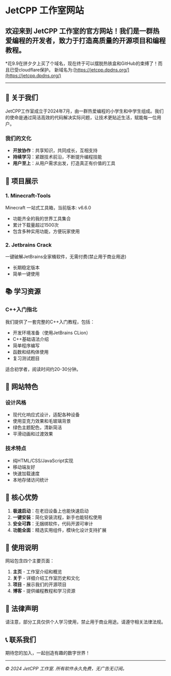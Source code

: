 # JetCPP 工作室网站

欢迎来到 JetCPP 工作室的官方网站！我们是一群热爱编程的开发者，致力于打造高质量的开源项目和编程教程。
---

*花9.9在拼夕夕上买了个域名，现在终于可以摆脱热铁盒和GitHub的束缚了！而且已受cloudflare保护。  新域名为:[https://jetcpp.dpdns.org/](https://jetcpp.dpdns.org/)

---

## 🚀 关于我们

JetCPP工作室成立于2024年7月，由一群热爱编程的小学生和中学生组成。我们的使命是通过简洁高效的代码解决实际问题，让技术更贴近生活，赋能每一位用户。

### 我们的文化
- **开放协作**：共享知识，共同成长，互相支持
- **持续学习**：紧跟技术前沿，不断提升编程技能
- **用户至上**：从用户需求出发，打造真正有价值的工具

## 📂 项目展示

### 1. Minecraft-Tools
Minecraft 一站式工具箱，当前版本: v6.6.0
- 功能齐全的我的世界工具集合
- 累计下载量超过1500次
- 包含多种实用功能，方便玩家使用

### 2. Jetbrains Crack
一键破解JetBrains全家桶软件，无需付费(禁止用于商业用途)
- 长期稳定版本
- 简单一键使用

## 📚 学习资源

### C++入门指北
我们提供了一套完整的C++入门教程，包括：
- 开发环境准备（使用JetBrains CLion）
- C++基础语法介绍
- 简单程序编写
- 函数和结构体使用
- 复习测试题目

适合初学者，阅读时间约20-30分钟。

## 🎨 网站特色

### 设计风格
- 现代化响应式设计，适配各种设备
- 使用亚克力效果和毛玻璃背景
- 绿色主题配色，清新简洁
- 平滑动画和过渡效果

### 技术特点
- 纯HTML/CSS/JavaScript实现
- 移动端友好
- 快速加载速度
- 本地存储访问统计

## 🌟 核心优势

1. **极速启动**：在老旧设备上也能快速启动
2. **一键安装**：简化安装流程，新手也能轻松使用
3. **安全可靠**：无捆绑软件，代码开源可审计
4. **功能全面**：精选实用组件，模块化设计支持扩展

## 📖 使用说明

网站包含四个主要页面：
1. **主页** - 工作室介绍和概览
2. **关于** - 详细介绍工作室历史和文化
3. **项目** - 展示我们的开源项目
4. **博客** - 提供编程教程和学习资源

## 📄 法律声明

请注意，部分工具仅供个人学习使用，禁止用于商业用途。请遵守相关法律法规。

## 📞 联系我们

期待您的加入，一起创造有趣的数字世界！

---
*© 2024 JetCPP 工作室. 所有软件永久免费，无广告无订阅。*
